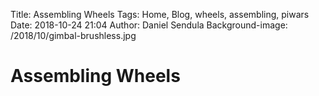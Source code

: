 Title: Assembling Wheels
Tags: Home, Blog, wheels, assembling, piwars
Date: 2018-10-24 21:04
Author: Daniel Sendula
Background-image: /2018/10/gimbal-brushless.jpg

# Assembling Wheels

